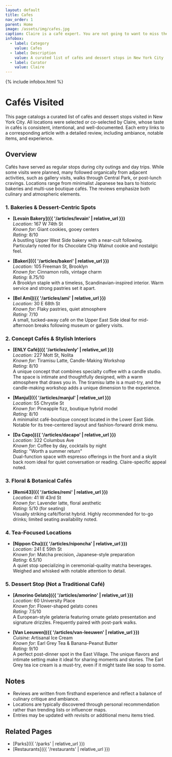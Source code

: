 ```yaml
---
layout: default
title: Cafes
nav_order: 1
parent: Home
image: /assets/img/cafes.jpg
caption: Claire is a café expert. You are not going to want to miss these.
infobox:
  - label: Category
    value: Cafes
  - label: Description
    value: A curated list of cafés and dessert stops in New York City
  - label: Curator
    value: Claire
---
```


{% include infobox.html %}

# Cafés Visited

This page catalogs a curated list of cafés and dessert stops visited in New York City. All locations were selected or co-selected by Claire, whose taste in cafés is consistent, intentional, and well-documented. Each entry links to a corresponding article with a detailed review, including ambiance, notable items, and experience.

## Overview

Cafés have served as regular stops during city outings and day trips. While some visits were planned, many followed organically from adjacent activities, such as gallery visits, walks through Central Park, or post-lunch cravings. Locations range from minimalist Japanese tea bars to historic bakeries and multi-use boutique cafés. The reviews emphasize both culinary and atmospheric elements.


### 1. **Bakeries & Dessert-Centric Spots**

- **[Levain Bakery]({{ '/articles/levain' | relative_url }})**  
  *Location:* 167 W 74th St  
  *Known for:* Giant cookies, gooey centers  
  *Rating:* 8/10  
  A bustling Upper West Side bakery with a near-cult following. Particularly noted for its Chocolate Chip Walnut cookie and nostalgic feel.

- **[Bakeri]({{ '/articles/bakeri' | relative_url }})**  
  *Location:* 105 Freeman St, Brooklyn  
  *Known for:* Cinnamon rolls, vintage charm  
  *Rating:* 8.75/10  
  A Brooklyn staple with a timeless, Scandinavian-inspired interior. Warm service and strong pastries set it apart.

- **[Bel Ami]({{ '/articles/ami' | relative_url }})**  
  *Location:* 30 E 68th St  
  *Known for:* Flaky pastries, quiet atmosphere  
  *Rating:* 7/10  
  A small, tucked-away café on the Upper East Side ideal for mid-afternoon breaks following museum or gallery visits.

### 2. **Concept Cafés & Stylish Interiors**

- **[ENLY Café]({{ '/articles/enly' | relative_url }})**  
  *Location:* 227 Mott St, Nolita  
  *Known for:* Tiramisu Latte, Candle-Making Workshop  
  *Rating:* 8/10  
  A unique concept that combines specialty coffee with a candle studio. The space is intimate and thoughtfully designed, with a warm atmosphere that draws you in. The tiramisu latte is a must-try, and the candle-making workshop adds a unique dimension to the experience.

- **[Manjul]({{ '/articles/manjul' | relative_url }})**  
  *Location:* 55 Chrystie St  
  *Known for:* Pineapple fizz, boutique hybrid model  
  *Rating:* 8/10  
  A minimalist café-boutique concept located in the Lower East Side. Notable for its tree-centered layout and fashion-forward drink menu.

- **[Da Capo]({{ '/articles/dacapo' | relative_url }})**  
  *Location:* 322 Columbus Ave  
  *Known for:* Coffee by day, cocktails by night  
  *Rating:* "Worth a summer return"  
  Dual-function space with espresso offerings in the front and a skylit back room ideal for quiet conversation or reading. Claire-specific appeal noted.

### 3. **Floral & Botanical Cafés**

- **[Remi43]({{ '/articles/remi' | relative_url }})**  
  *Location:* 41 W 43rd St  
  *Known for:* Lavender latte, floral aesthetic  
  *Rating:* 5/10 (for seating)  
  Visually striking café/florist hybrid. Highly recommended for to-go drinks; limited seating availability noted.

### 4. **Tea-Focused Locations**

- **[Nippon Cha]({{ '/articles/niponcha' | relative_url }})**  
  *Location:* 241 E 59th St  
  *Known for:* Matcha precision, Japanese-style preparation  
  *Rating:* 6.5/10  
  A quiet stop specializing in ceremonial-quality matcha beverages. Weighed and whisked with notable attention to detail.

### 5. **Dessert Stop (Not a Traditional Café)**

- **[Amorino Gelato]({{ '/articles/amorino' | relative_url }})**  
  *Location:* 60 University Place  
  *Known for:* Flower-shaped gelato cones  
  *Rating:* 7.5/10  
  A European-style gelateria featuring ornate gelato presentation and signature drizzles. Frequently paired with post-park walks.

- **[Van Leeuwen]({{ '/articles/van-leeuwen' | relative_url }})**  
  *Cuisine:* Artisanal Ice Cream  
  *Known for:* Earl Grey Tea & Banana-Peanut Butter  
  *Rating:* 9/10  
  A perfect post-dinner spot in the East Village. The unique flavors and intimate setting make it ideal for sharing moments and stories. The Earl Grey tea ice cream is a must-try, even if it might taste like soap to some.

## Notes

- Reviews are written from firsthand experience and reflect a balance of culinary critique and ambiance.
- Locations are typically discovered through personal recommendation rather than trending lists or influencer maps.
- Entries may be updated with revisits or additional menu items tried.

## Related Pages

- [Parks]({{ '/parks' | relative_url }})  
- [Restaurants]({{ '/restaurants' | relative_url }})
